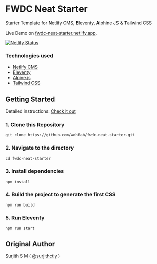 # FWDC Neat Starter

Starter Template for **N**etlify CMS, **E**leventy, **A**lphine JS & **T**ailwind CSS

Live Demo on [fwdc-neat-starter.netlify.app](https://fwdc-neat-starter.netlify.app).

[![Netlify Status](https://api.netlify.com/api/v1/badges/ad35259d-e9f7-49f9-a8d8-ee342d8bb2e3/deploy-status)](https://app.netlify.com/sites/fwdc-neat-starter/deploys)

### Technologies used

- [Netlify CMS](https://www.netlifycms.org/)
- [Eleventy](https://www.11ty.dev/)
- [Alpine.js](https://github.com/alpinejs/alpine)
- [Tailwind CSS](https://tailwindcss.com/)

## Getting Started

Detailed instructions: [Check it out](https://blog.surjithctly.in/neat-stack-create-a-static-website-with-netlify-cms-eleventy-alpinejs-and-tailwindcss)

### 1\. Clone this Repository

```
git clone https://github.com/wohfab/fwdc-neat-starter.git
```

### 2\. Navigate to the directory

```
cd fwdc-neat-starter
```

### 3\. Install dependencies

```
npm install
```

### 4\. Build the project to generate the first CSS

```
npm run build
```

### 5\. Run Eleventy

```
npm run start
```

## Original Author

Surjith S M ( [@surjithctly](https://surjithctly.in/) )
